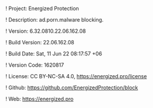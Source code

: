 ! Project: Energized Protection

! Description: ad.porn.malware blocking.

! Version: 6.32.0810.22.06.162.08

! Build Version: 22.06.162.08

! Build Date: Sat, 11 Jun 22 08:17:57 +06

! Version Code: 1620817

! License: CC BY-NC-SA 4.0, https://energized.pro/license

! Github: https://github.com/EnergizedProtection/block

! Web: https://energized.pro
